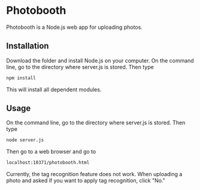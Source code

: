 # Photobooth

Photobooth is a Node.js web app for uploading photos.

## Installation

Download the folder and install Node.js on your computer.
On the command line, go to the directory where server.js is stored. Then type

```bash
npm install
```

This will install all dependent modules.

## Usage

On the command line, go to the directory where server.js is stored. Then type

```bash
node server.js
```

Then go to a web browser and go to

```bash
localhost:10371/photobooth.html
```

Currently, the tag recognition feature does not work. When uploading a photo and asked if you want to apply tag recognition, click "No."
